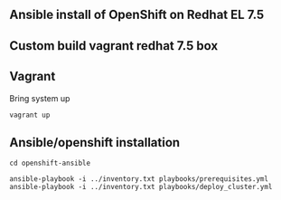 ## Ansible install of OpenShift on Redhat EL 7.5   

## Custom build vagrant redhat 7.5 box

## Vagrant

Bring system up
```
vagrant up 
```

## Ansible/openshift installation

```
cd openshift-ansible

ansible-playbook -i ../inventory.txt playbooks/prerequisites.yml 
ansible-playbook -i ../inventory.txt playbooks/deploy_cluster.yml 
```
